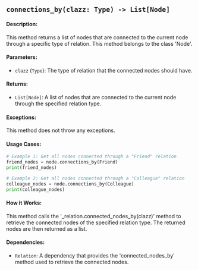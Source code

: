 ## `connections_by(clazz: Type) -> List[Node]`

#### Description:
This method returns a list of nodes that are connected to the current node through a specific type of relation. This method belongs to the class 'Node'.

#### Parameters:
- `clazz` (`Type`): The type of relation that the connected nodes should have.

#### Returns:
- `List[Node]`: A list of nodes that are connected to the current node through the specified relation type.

#### Exceptions:
This method does not throw any exceptions.

#### Usage Cases:

```python
# Example 1: Get all nodes connected through a "Friend" relation
friend_nodes = node.connections_by(Friend)
print(friend_nodes)

# Example 2: Get all nodes connected through a "Colleague" relation
colleague_nodes = node.connections_by(Colleague)
print(colleague_nodes)
```

#### How it Works:
This method calls the '_relation.connected_nodes_by(clazz)' method to retrieve the connected nodes of the specified relation type. The returned nodes are then returned as a list.

#### Dependencies:
- `Relation`: A dependency that provides the 'connected_nodes_by' method used to retrieve the connected nodes.